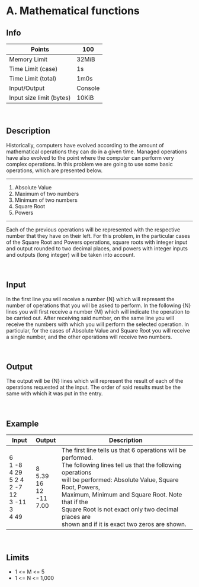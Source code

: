 # A. Mathematical functions
## Info
| Points                   | 100     |
|--------------------------|---------|
| Memory Limit             | 32MiB   |
| Time Limit (case)        | 1s      |
| Time Limit (total)       | 1m0s    |
| Input/Output             | Console |
| Input size limit (bytes) | 10KiB   |
<br>

## Description
Historically, computers have evolved according to the amount of mathematical operations they can do in a given time. Managed operations have also evolved to the point where the computer can perform very complex operations. In this problem we are going to use some basic operations, which are presented below.

---
1. Absolute Value
1. Maximum of two numbers
1. Minimum of two numbers
1. Square Root
1. Powers
---
Each of the previous operations will be represented with the respective number that they have on their left. For this problem, in the particular cases of the Square Root and Powers operations, square roots with integer input and output rounded to two decimal places, and powers with integer inputs and outputs (long integer) will be taken into account.

<br>

## Input
In the first line you will receive a number {N} which will represent the number of operations that you will be asked to perform. In the following {N} lines you will first receive a number {M} which will indicate the operation to be carried out. After receiving said number, on the same line you will receive the numbers with which you will perform the selected operation. In particular, for the cases of Absolute Value and Square Root you will receive a single number, and the other operations will receive two numbers.

<br>

## Output
The output will be {N} lines which will represent the result of each of the operations requested at the input. The order of said results must be the same with which it was put in the entry.

<br>

## Example
| Input                                  | Output                | Description                                                                                                                                                                                                                                                                                                                          |
|----------------------------------------|-----------------------|--------------------------------------------------------------------------------------------------------------------------------------------------------------------------------------------------------------------------------------------------------------------------------------------------------------------------------------|
| 6 <br> 1 -8 <br> 4 29 <br> 5 2 4 <br> 2 -7 12 <br> 3 -11 3 <br> 4 49 | 8 <br> 5.39 <br> 16 <br> 12 <br> -11 <br> 7.00 | The first line tells us that 6 operations will be performed. <br> The following lines tell us that the following operations <br> will be performed: Absolute Value, Square Root, Powers, <br>Maximum, Minimum and Square Root. Note that if the <br>Square Root is not exact only two decimal places are <br>shown and if it is exact two zeros are shown. |
<br>

## Limits
* 1 <= M <= 5
* 1 <= N <= 1,000
